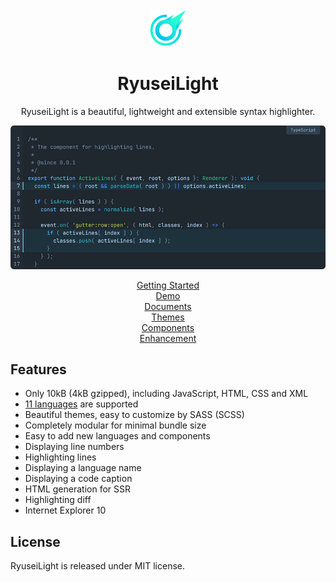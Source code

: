 <div align="center">
<a href="https://light.ryuseijs.com">
  <img alt="RyuseiLight" src="images/logo.svg" width="60">
</a>

<h1>RyuseiLight</h1>

<p>
RyuseiLight is a beautiful, lightweight and extensible syntax highlighter.
</p>

<p>
  <img src="images/code.png" alt="Visual Sample" style="max-width: 100%; width: 600px;">
</p>

<p>
  <a href="https://light.ryuseijs.com/guides/getting-started/">Getting Started</a>
  <br>
  <a href="https://light.ryuseijs.com/">Demo</a>
  <br>
  <a href="https://light.ryuseijs.com/documents/">Documents</a>
  <br>
  <a href="https://light.ryuseijs.com/guides/themes/">Themes</a>
  <br>
  <a href="https://light.ryuseijs.com/components/">Components</a>
  <br>
  <a href="https://light.ryuseijs.com/enhancement/">Enhancement</a>
</p>
</div>

## Features

- Only 10kB (4kB gzipped), including JavaScript, HTML, CSS and XML
- [11 languages](https://light.ryuseijs.com/languages/) are supported
- Beautiful themes, easy to customize by SASS (SCSS)
- Completely modular for minimal bundle size
- Easy to add new languages and components
- Displaying line numbers
- Highlighting lines
- Displaying a language name
- Displaying a code caption
- HTML generation for SSR
- Highlighting diff
- Internet Explorer 10

## License

RyuseiLight is released under MIT license.
